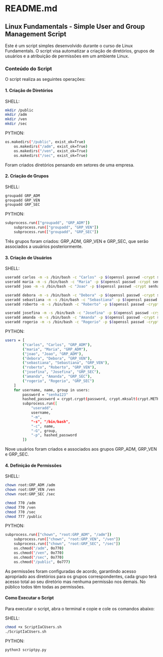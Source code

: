 # README.md

## Linux Fundamentals - Simple User and Group Management Script

Este é um script simples desenvolvido durante o curso de Linux Fundamentals. O script visa automatizar a criação de diretórios, grupos de usuários e a atribuição de permissões em um ambiente Linux.

### Conteúdo do Script

O script realiza as seguintes operações:

#### 1. Criação de Diretórios

SHELL:
```bash
mkdir /public
mkdir /adm
mkdir /ven
mkdir /sec
```

PYTHON:
```bash
os.makedirs("/public", exist_ok=True)
    os.makedirs("/adm", exist_ok=True)
    os.makedirs("/ven", exist_ok=True)
    os.makedirs("/sec", exist_ok=True)
```

Foram criados diretórios pensando em setores de uma empresa.

#### 2. Criação de Grupos

SHELL:
```bash
groupadd GRP_ADM
groupadd GRP_VEN
groupadd GRP_SEC
```

PYTHON:
```bash
subprocess.run(["groupadd", "GRP_ADM"])
    subprocess.run(["groupadd", "GRP_VEN"])
    subprocess.run(["groupadd", "GRP_SEC"])
```

Três grupos foram criados: GRP_ADM, GRP_VEN e GRP_SEC, que serão associados a usuários posteriormente.

#### 3. Criação de Usuários

SHELL:
```bash
useradd carlos -m -s /bin/bash -c "Carlos" -p $(openssl passwd -crypt senha123) -G GRP_ADM
useradd maria -m -s /bin/bash -c "Maria" -p $(openssl passwd -crypt senha123) -G GRP_ADM
useradd joao -m -s /bin/bash -c "Joao" -p $(openssl passwd -crypt senha123) -G GRP_ADM

useradd debora -m -s /bin/bash -c "Debora" -p $(openssl passwd -crypt senha123) -G GRP_VEN
useradd sebastiana -m -s /bin/bash -c "Sebastiana" -p $(openssl passwd -crypt senha123) -G GRP_VEN
useradd roberto -m -s /bin/bash -c "Roberto" -p $(openssl passwd -crypt senha123) -G GRP_VEN

useradd josefina -m -s /bin/bash -c "Josefina" -p $(openssl passwd -crypt senha123) -G GRP_SEC
useradd amanda -m -s /bin/bash -c "Amanda" -p $(openssl passwd -crypt senha123) -G GRP_SEC
useradd rogerio -m -s /bin/bash -c "Rogerio" -p $(openssl passwd -crypt senha123) -G GRP_SEC
```

PYTHON:
```bash
users = [
        ("carlos", "Carlos", "GRP_ADM"),
        ("maria", "Maria", "GRP_ADM"),
        ("joao", "Joao", "GRP_ADM"),
        ("debora", "Debora", "GRP_VEN"),
        ("sebastiana", "Sebastiana", "GRP_VEN"),
        ("roberto", "Roberto", "GRP_VEN"),
        ("josefina", "Josefina", "GRP_SEC"),
        ("amanda", "Amanda", "GRP_SEC"),
        ("rogerio", "Rogerio", "GRP_SEC")
    ]
    for username, name, group in users:
        password = "senha123"
        hashed_password = crypt.crypt(password, crypt.mksalt(crypt.METHOD_SHA512))
        subprocess.run([
            "useradd",
            username,
            "-m",
            "-s", "/bin/bash",
            "-c", name,
            "-G", group,
            "-p", hashed_password
        ])
```
Nove usuários foram criados e associados aos grupos GRP_ADM, GRP_VEN e GRP_SEC.

#### 4. Definição de Permissões

SHELL:
```bash
chown root:GRP_ADM /adm
chown root:GRP_VEN /ven
chown root:GRP_SEC /sec

chmod 770 /adm
chmod 770 /ven
chmod 770 /sec
chmod 777 /public
```

PYTHON:
```bash
subprocess.run(["chown", "root:GRP_ADM", "/adm"])
    subprocess.run(["chown", "root:GRP_VEN", "/ven"])
    subprocess.run(["chown", "root:GRP_SEC", "/sec"])
    os.chmod("/adm", 0o770)
    os.chmod("/ven", 0o770)
    os.chmod("/sec", 0o770)
    os.chmod("/public", 0o777)
```

As permissões foram configuradas de acordo, garantindo acesso apropriado aos diretórios para os grupos correspondentes, cada grupo terá acesso total ao seu diretório mas nenhuma permissão nos demais. No público todos têm todas as permissões.

#### Como Executar o Script

Para executar o script, abra o terminal e copie e cole os comandos abaixo:

SHELL:
```bash
chmod +x ScriptIaCUsers.sh
./ScriptIaCUsers.sh
```

PYTHON:
```bash
python3 scriptpy.py
```